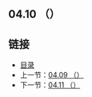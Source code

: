 ## 04.10 （）


## 链接
* [目录](https://github.com/alphaxlvii/go-zh/blob/master/tour/directory.md)
* 上一节：[04.09 （）](https://github.com/alphaxlvii/go-zh/blob/master/tour/04.9.md)
* 下一节：[04.11 （）](https://github.com/alphaxlvii/go-zh/blob/master/tour/04.11.md)
